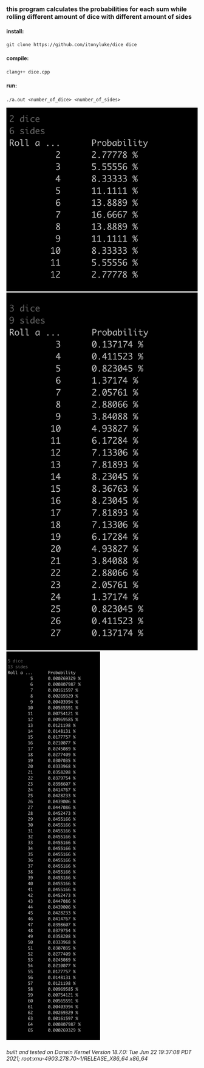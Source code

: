 ### this program calculates the probabilities for each sum while rolling different amount of dice with different amount of sides

#### install:
```
git clone https://github.com/itonyluke/dice dice
```

#### compile:
`clang++ dice.cpp`

#### run:
`./a.out <number_of_dice> <number_of_sides>`

![output example](images/example.png)
![output example](images/example1.png)
![output example](images/example2.png)

###### built and tested on Darwin Kernel Version 18.7.0: Tue Jun 22 19:37:08 PDT 2021; root:xnu-4903.278.70~1/RELEASE_X86_64 x86_64
